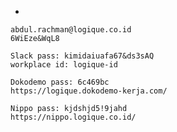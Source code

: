 * 

    abdul.rachman@logique.co.id
    6WiEze&WqL8

    Slack pass: kimidaiuafa67&ds3sAQ
    workplace id: logique-id

    Dokodemo pass: 6c469bc
    https://logique.dokodemo-kerja.com/

    Nippo pass: kjdshjd5!9jahd
    https://nippo.logique.co.id/